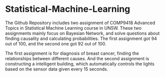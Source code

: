 # Statistical-Machine-Learning

The Github Repository includes two assignment of COMP9418 Advanced Topics in Statistical Machine Learning course in UNSW. These two assignments mainly focus on Bayesian Network, and solve questions about finding causality and calculating probabilities. The first assignment got 94 out of 100, and the second one got 92 out of 100. 

The first assignment is for diagnosis of breast cancer, finding the relationships between different causes. And the second assignment is constructing a intelligent building, which automatically controls the lights based on the sensor data given every 15 seconds.
